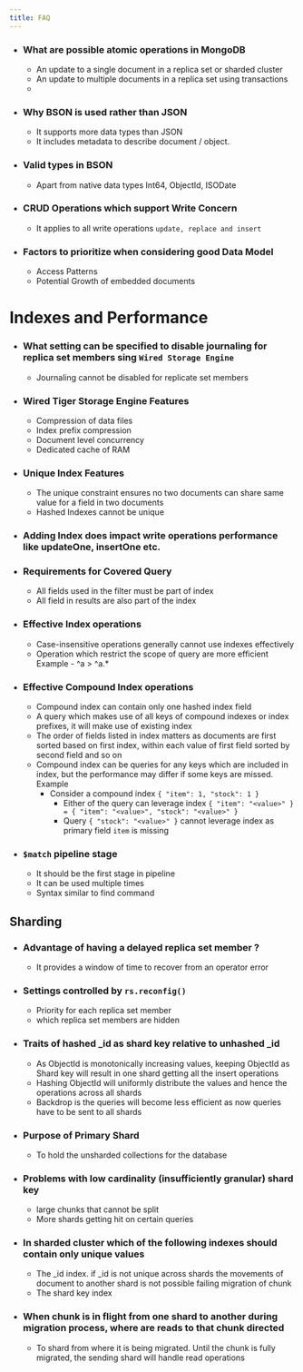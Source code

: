 ```yaml
---
title: FAQ
---
```


- ### What are possible atomic operations in MongoDB
	- An update to a single document in a replica set or sharded cluster
	- An update to multiple documents in a replica set using transactions
	- 
	
- ### Why BSON is used rather than JSON
	- It supports more data types than JSON
	- It includes metadata to describe document / object.
	
- ### Valid types in BSON
	- Apart from native data types Int64, ObjectId, ISODate
	
- ### CRUD Operations which support Write Concern
	- It applies to all write operations `update, replace and insert`
	
- ### Factors to prioritize when considering good Data Model
	- Access Patterns
	- Potential Growth of embedded documents
	
# Indexes and Performance
- ### What setting can be specified to disable journaling for replica set members sing `Wired Storage Engine`
	- Journaling cannot be disabled for replicate set members
	
- ### Wired Tiger Storage Engine Features
	- Compression of data files
	- Index prefix compression
	- Document level concurrency
	- Dedicated cache of RAM

- ### Unique Index Features
	- The unique constraint ensures no two documents can share same value for a field in two documents
	- Hashed Indexes cannot be unique
	
- ### Adding Index does impact write operations performance like updateOne, insertOne etc.

- ### Requirements for Covered Query
	- All fields used in the filter must be part of index
	- All field in results are also part of the index
	
- ### Effective Index operations
	- Case-insensitive operations generally cannot use indexes effectively
	- Operation which restrict the scope of query are more efficient Example - ^a > ^a.*
	
- ### Effective Compound Index operations
    - Compound index can contain only one hashed index field
	- A query which makes use of all keys of compound indexes or index prefixes, it will make use of existing index
	- The order of fields listed in index matters as documents are first sorted based on first index, within each value of first field sorted by second field and so on
	- Compound index can be queries for any keys which are included in index, but the performance may differ if some keys are missed. Example
		- Consider a compound index `{ "item": 1, "stock": 1 }`
			- Either of the query can leverage index `{ "item": "<value>" } = { "item": "<value>", "stock": "<value>" }`
			- Query `{ "stock": "<value>" }` cannot leverage index as primary field `item` is missing

- ### `$match` pipeline stage
	- It should be the first stage in pipeline
	- It can be used multiple times
	- Syntax similar to find command

## Sharding
- ### Advantage of having a delayed replica set member ?
	- It provides a window of time to recover from an operator error
	
- ### Settings controlled by `rs.reconfig()`
	- Priority for each replica set member
	- which replica set members are hidden
	
- ### Traits of hashed _id as shard key relative to unhashed _id
	- As ObjectId is monotonically increasing values, keeping ObjectId as Shard key will result in one shard getting all the insert operations
	- Hashing ObjectId will uniformly distribute the values and hence the operations across all shards
	- Backdrop is the queries will become less efficient as now queries have to be sent to all shards

- ### Purpose of Primary Shard
	- To hold the unsharded collections for the database

- ### Problems with low cardinality (insufficiently granular) shard key
	- large chunks that cannot be split
	- More shards getting hit on certain queries

- ### In sharded cluster which of the following indexes should contain only unique values
	- The _id index. if _id is not unique across shards the movements of document to another shard is not possible failing migration of chunk
	- The shard key index

- ### When chunk is in flight from one shard to another during migration process, where are reads to that chunk directed
	- To shard from where it is being migrated. Until the chunk is fully migrated, the sending shard will handle read operations
